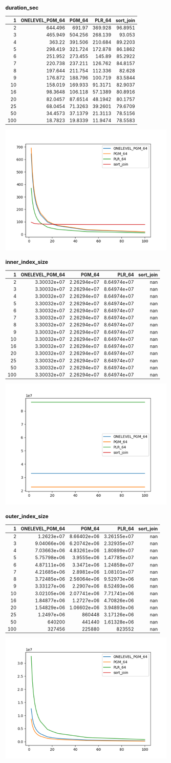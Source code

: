 ### duration_sec

|   1 |   ONELEVEL_PGM_64 |   PGM_64 |   PLR_64 |   sort_join |
|----:|------------------:|---------:|---------:|------------:|
|   2 |          644.496  | 691.97   | 369.928  |     96.8951 |
|   3 |          465.949  | 504.256  | 268.139  |     93.053  |
|   4 |          363.22   | 391.506  | 210.684  |     89.2203 |
|   5 |          298.419  | 321.724  | 172.878  |     86.1862 |
|   6 |          251.952  | 273.455  | 145.89   |     85.2922 |
|   7 |          220.738  | 237.211  | 126.762  |     84.8157 |
|   8 |          197.644  | 211.754  | 112.336  |     82.628  |
|   9 |          176.872  | 188.796  | 100.719  |     83.5844 |
|  10 |          158.019  | 169.933  |  91.3171 |     82.9037 |
|  16 |           98.3648 | 106.118  |  57.1389 |     80.8916 |
|  20 |           82.0457 |  87.6514 |  48.1942 |     80.1757 |
|  25 |           68.0454 |  71.3263 |  39.2601 |     79.6709 |
|  50 |           34.4573 |  37.1379 |  21.3113 |     78.5156 |
| 100 |           18.7823 |  19.8339 |  11.9474 |     78.5583 |

![duration_sec.png](duration_sec.png)

### inner_index_size

|   1 |   ONELEVEL_PGM_64 |      PGM_64 |      PLR_64 |   sort_join |
|----:|------------------:|------------:|------------:|------------:|
|   2 |       3.30032e+07 | 2.26294e+07 | 8.64974e+07 |         nan |
|   3 |       3.30032e+07 | 2.26294e+07 | 8.64974e+07 |         nan |
|   4 |       3.30032e+07 | 2.26294e+07 | 8.64974e+07 |         nan |
|   5 |       3.30032e+07 | 2.26294e+07 | 8.64974e+07 |         nan |
|   6 |       3.30032e+07 | 2.26294e+07 | 8.64974e+07 |         nan |
|   7 |       3.30032e+07 | 2.26294e+07 | 8.64974e+07 |         nan |
|   8 |       3.30032e+07 | 2.26294e+07 | 8.64974e+07 |         nan |
|   9 |       3.30032e+07 | 2.26294e+07 | 8.64974e+07 |         nan |
|  10 |       3.30032e+07 | 2.26294e+07 | 8.64974e+07 |         nan |
|  16 |       3.30032e+07 | 2.26294e+07 | 8.64974e+07 |         nan |
|  20 |       3.30032e+07 | 2.26294e+07 | 8.64974e+07 |         nan |
|  25 |       3.30032e+07 | 2.26294e+07 | 8.64974e+07 |         nan |
|  50 |       3.30032e+07 | 2.26294e+07 | 8.64974e+07 |         nan |
| 100 |       3.30032e+07 | 2.26294e+07 | 8.64974e+07 |         nan |

![inner_index_size.png](inner_index_size.png)

### outer_index_size

|   1 |   ONELEVEL_PGM_64 |           PGM_64 |           PLR_64 |   sort_join |
|----:|------------------:|-----------------:|-----------------:|------------:|
|   2 |       1.2623e+07  |      8.66402e+06 |      3.26155e+07 |         nan |
|   3 |       9.04066e+06 |      6.20742e+06 |      2.32935e+07 |         nan |
|   4 |       7.03663e+06 |      4.83261e+06 |      1.80899e+07 |         nan |
|   5 |       5.75798e+06 |      3.9555e+06  |      1.47785e+07 |         nan |
|   6 |       4.87111e+06 |      3.3471e+06  |      1.24858e+07 |         nan |
|   7 |       4.21685e+06 |      2.8981e+06  |      1.08101e+07 |         nan |
|   8 |       3.72485e+06 |      2.56064e+06 |      9.52973e+06 |         nan |
|   9 |       3.33127e+06 |      2.2907e+06  |      8.52493e+06 |         nan |
|  10 |       3.02105e+06 |      2.07741e+06 |      7.71741e+06 |         nan |
|  16 |       1.84877e+06 |      1.2727e+06  |      4.70826e+06 |         nan |
|  20 |       1.54829e+06 |      1.06602e+06 |      3.94893e+06 |         nan |
|  25 |       1.2497e+06  | 860448           |      3.17126e+06 |         nan |
|  50 |  640200           | 441440           |      1.61328e+06 |         nan |
| 100 |  327456           | 225880           | 823552           |         nan |

![outer_index_size.png](outer_index_size.png)

